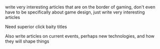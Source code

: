 write very interesting articles that are on the border of gaming, don't even have to be specifically about game design, just write very interesting articles

Need superior click baity titles

Also write articles on current events, perhaps new technologies, and how they will shape things

